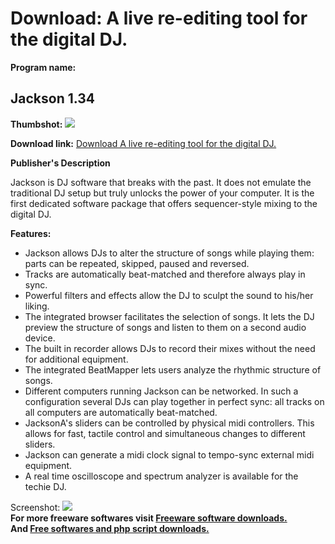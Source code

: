 # Download: A live re-editing tool for the digital DJ.

**Program name:**

## Jackson 1.34

  
**Thumbshot:** ![](http://www.freewarefiles.com/screenshot/jacksondj_md.jpg)   
  
**Download link:** [Download A live re-editing tool for the digital DJ.](http://freesoftwares.boysofts.com/Jackson_program_39960.html)  
  


**Publisher's Description**  
  


Jackson is DJ software that breaks with the past. It does not emulate the traditional DJ setup but truly unlocks the power of your computer. It is the first dedicated software package that offers sequencer-style mixing to the digital DJ. 

**Features:**

  * Jackson allows DJs to alter the structure of songs while playing them: parts can be repeated, skipped, paused and reversed. 
  * Tracks are automatically beat-matched and therefore always play in sync. 
  * Powerful filters and effects allow the DJ to sculpt the sound to his/her liking. 
  * The integrated browser facilitates the selection of songs. It lets the DJ preview the structure of songs and listen to them on a second audio device. 
  * The built in recorder allows DJs to record their mixes without the need for additional equipment. 
  * The integrated BeatMapper lets users analyze the rhythmic structure of songs. 
  * Different computers running Jackson can be networked. In such a configuration several DJs can play together in perfect sync: all tracks on all computers are automatically beat-matched. 
  * JacksonA's sliders can be controlled by physical midi controllers. This allows for fast, tactile control and simultaneous changes to different sliders. 
  * Jackson can generate a midi clock signal to tempo-sync external midi equipment. 
  * A real time oscilloscope and spectrum analyzer is available for the techie DJ. 

  
  
Screenshot: ![](http://www.freewarefiles.com/screenshot/jacksondj.jpg)   
**For more freeware softwares visit [Freeware software downloads.](http://freesoftwares.boysofts.com/)**   
**And [Free softwares and php script downloads.](http://www.boysofts.com/)**
